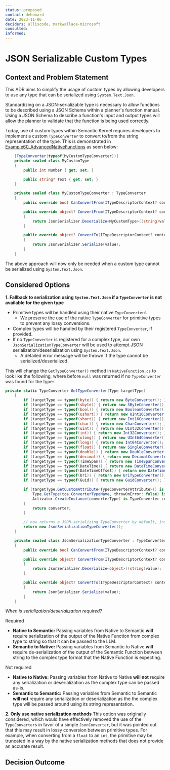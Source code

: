 ```yaml
---
status: proposed
contact: dehoward
date: 2023-11-06
deciders: alliscode, markwallace-microsoft
consulted:
informed:
---
```


# JSON Serializable Custom Types

## Context and Problem Statement

This ADR aims to simplify the usage of custom types by allowing developers to use any type that can be serialized using `System.Text.Json`.

Standardizing on a JSON-serializable type is necessary to allow functions to be described using a JSON Schema within a planner's function manual. Using a JSON Schema to describe a function's input and output types will allow the planner to validate that the function is being used correctly.

Today, use of custom types within Semantic Kernel requires developers to implement a custom `TypeConverter` to convert to/from the string representation of the type. This is demonstrated in [Example60_AdvancedNativeFunctions](https://github.com/microsoft/semantic-kernel/blob/main/dotnet/samples/KernelSyntaxExamples/Example60_AdvancedNativeFunctions.cs#L202C44-L202C44) as seen below:

```csharp
    [TypeConverter(typeof(MyCustomTypeConverter))]
    private sealed class MyCustomType
    {
        public int Number { get; set; }

        public string? Text { get; set; }
    }

    private sealed class MyCustomTypeConverter : TypeConverter
    {
        public override bool CanConvertFrom(ITypeDescriptorContext? context, Type sourceType) => true;

        public override object? ConvertFrom(ITypeDescriptorContext? context, CultureInfo? culture, object value)
        {
            return JsonSerializer.Deserialize<MyCustomType>((string)value);
        }

        public override object? ConvertTo(ITypeDescriptorContext? context, CultureInfo? culture, object? value, Type destinationType)
        {
            return JsonSerializer.Serialize(value);
        }
    }
```

The above approach will now only be needed when a custom type cannot be serialized using `System.Text.Json`.

## Considered Options

**1. Fallback to serialization using `System.Text.Json` if a `TypeConverter` is not available for the given type**

- Primitive types will be handled using their native `TypeConverter`s
  - We preserve the use of the native `TypeConverter` for primitive types to prevent any lossy conversions.
- Complex types will be handled by their registered `TypeConverter`, if provided.
- If no `TypeConverter` is registered for a complex type, our own `JsonSerializationTypeConverter` will be used to attempt JSON serialization/deserialization using `System.Text.Json`.
  - A detailed error message will be thrown if the type cannot be serialized/deserialized.

This will change the `GetTypeConverter()` method in `NativeFunction.cs` to look like the following, where before `null` was returned if no `TypeConverter` was found for the type:

```csharp
private static TypeConverter GetTypeConverter(Type targetType)
    {
        if (targetType == typeof(byte)) { return new ByteConverter(); }
        if (targetType == typeof(sbyte)) { return new SByteConverter(); }
        if (targetType == typeof(bool)) { return new BooleanConverter(); }
        if (targetType == typeof(ushort)) { return new UInt16Converter(); }
        if (targetType == typeof(short)) { return new Int16Converter(); }
        if (targetType == typeof(char)) { return new CharConverter(); }
        if (targetType == typeof(uint)) { return new UInt32Converter(); }
        if (targetType == typeof(int)) { return new Int32Converter(); }
        if (targetType == typeof(ulong)) { return new UInt64Converter(); }
        if (targetType == typeof(long)) { return new Int64Converter(); }
        if (targetType == typeof(float)) { return new SingleConverter(); }
        if (targetType == typeof(double)) { return new DoubleConverter(); }
        if (targetType == typeof(decimal)) { return new DecimalConverter(); }
        if (targetType == typeof(TimeSpan)) { return new TimeSpanConverter(); }
        if (targetType == typeof(DateTime)) { return new DateTimeConverter(); }
        if (targetType == typeof(DateTimeOffset)) { return new DateTimeOffsetConverter(); }
        if (targetType == typeof(Uri)) { return new UriTypeConverter(); }
        if (targetType == typeof(Guid)) { return new GuidConverter(); }

        if (targetType.GetCustomAttribute<TypeConverterAttribute>() is TypeConverterAttribute tca &&
            Type.GetType(tca.ConverterTypeName, throwOnError: false) is Type converterType &&
            Activator.CreateInstance(converterType) is TypeConverter converter)
        {
            return converter;
        }

        // now returns a JSON-serializing TypeConverter by default, instead of returning null
        return new JsonSerializationTypeConverter();
    }

    private sealed class JsonSerializationTypeConverter : TypeConverter
    {
        public override bool CanConvertFrom(ITypeDescriptorContext? context, Type sourceType) => true;

        public override object? ConvertFrom(ITypeDescriptorContext? context, CultureInfo? culture, object value)
        {
            return JsonSerializer.Deserialize<object>((string)value);
        }

        public override object? ConvertTo(ITypeDescriptorContext? context, CultureInfo? culture, object? value, Type destinationType)
        {
            return JsonSerializer.Serialize(value);
        }
    }

```

_When is serialization/deserialization required?_

Required

- **Native to Semantic:** Passing variables from Native to Semantic **will** require serialization of the output of the Native Function from complex type to string so that it can be passed to the LLM.
- **Semantic to Native:** Passing variables from Semantic to Native **will** require de-serialization of the output of the Semantic Function between string to the complex type format that the Native Function is expecting.

Not required

- **Native to Native:** Passing variables from Native to Native **will not** require any serialization or deserialization as the complex type can be passed as-is.
- **Semantic to Semantic:** Passing variables from Semantic to Semantic **will not** require any serialization or deserialization as the the complex type will be passed around using its string representation.

**2. Only use native serialization methods**
This option was originally considered, which would have effectively removed the use of the `TypeConverter`s in favor of a simple `JsonConverter`, but it was pointed out that this may result in lossy conversion between primitive types. For example, when converting from a `float` to an `int`, the primitive may be truncated in a way by the native serialization methods that does not provide an accurate result.

## Decision Outcome
